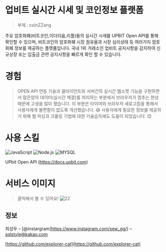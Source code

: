 # 업비트 실시간 시세 및 코인정보 플랫폼
> 부제 : coinZZang
>

주요 암호화폐(비트코인,이더리움,리플)들의 실시간 시세를 UPBIT Open API를 통해 확인할 수 있으며, 비트코인의 암호화폐 시장 점유율과 시장 심리상태 등 여러가지 
암호화폐 정보를 제공하는 플랫폼입니다. 국내 1위 거래소인 업비트 공지사항을 감지하여 신규상장 또는 입출금 관련 공지사항을 빠르게 확인 할 수 있습니다.


# 경험
> OPEN API 연동 기술과 클라이언트와 서버간의 실시간 웹소켓 기능을 구현하면서 많은양의 데이터(실시간 체결)를 처리하는 부분에서 브라우저가 멈추는 현상 때문에 고생을 많이 했습니다.
> 이 부분은 타이머와 브라우저 새로고침을 통해서 사용자에게 불편함이 없도록 개선했습니다. :sweat_smile:
> 사용자에게 필요한 정보를 제공하기 위해 웹 파싱과 크롤링 기법에 대한 기술습득에도 도움이 되었습니다. :blush:
> 


# 사용 스킬
<img alt="JavaScript" src ="https://img.shields.io/badge/JavaScript-F7DF1E.svg?&style=for-the-badge&logo=JavaScript&logoColor=black"/> <img alt="Node.js" src ="https://img.shields.io/badge/node.js-339933.svg?&style=for-the-badge&logo=Node.js&logoColor=white"/> <img alt="MYSQL" src ="https://img.shields.io/badge/MySQL-4479A1.svg?&style=for-the-badge&logo=MySQL&logoColor=white"/>

UPbit Open API (https://docs.upbit.com)

# 서비스 이미지
> 클릭해서 볼 수 있어요!
![22](https://user-images.githubusercontent.com/55500077/160284368-bbd658f2-a53d-4cef-9980-759ad61fbe25.PNG)

## 정보

최성우 – [@instargram]https://www.instagram.com/sew_gg/) – sqlstyle@kakao.com

[https://github.com/explorer-cat](https://github.com/explorer-cat)
